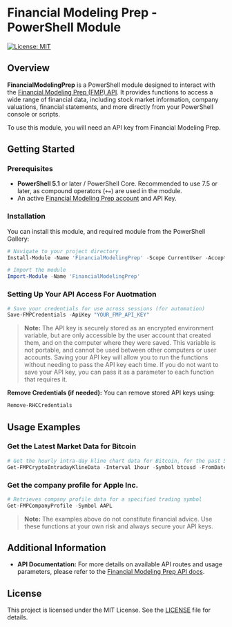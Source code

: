 # Financial Modeling Prep - PowerShell Module

[![License: MIT](https://img.shields.io/badge/License-MIT-yellow.svg)](https://github.com/masters274/FinancialModelingPrep/blob/main/LICENSE)

## Overview

**FinancialModelingPrep** is a PowerShell module designed to interact with the [Financial Modeling Prep (FMP) API](https://site.financialmodelingprep.com/developer/docs/stable). It provides functions to access a wide range of financial data, including stock market information, company valuations, financial statements, and more directly from your PowerShell console or scripts.

To use this module, you will need an API key from Financial Modeling Prep.

## Getting Started

### Prerequisites

*   **PowerShell 5.1** or later / PowerShell Core. Recommended to use 7.5 or later, as compound operators (```+=```) are used in the module.
*   An active [Financial Modeling Prep account](https://site.financialmodelingprep.com/register) and API Key.

### Installation

You can install this module, and required module from the PowerShell Gallery:

```powershell
# Navigate to your project directory
Install-Module -Name 'FinancialModelingPrep' -Scope CurrentUser -AcceptLicense

# Import the module
Import-Module -Name 'FinancialModelingPrep'
```

### Setting Up Your API Access For Auotmation


```powershell
# Save your credentials for use across sessions (for automation)
Save-FMPCredentials -ApiKey "YOUR_FMP_API_KEY"
```

> **Note:** The API key is securely stored as an encrypted environment variable, but are only accessible by the user account that created them, and on the computer where they were saved. This variable is not portable, and cannot be used between other computers or user accounts. Saving your API key will allow you to run the functions without needing to pass the API key each time. If you do not want to save your API key, you can pass it as a parameter to each function that requires it.


**Remove Credentials (if needed):**
You can remove stored API keys using:
```powershell
Remove-RHCCredentials
```

## Usage Examples



### Get the Latest Market Data for Bitcoin

```powershell
# Get the hourly intra-day kline chart data for Bitcoin, for the past 5 days
Get-FMPCryptoIntradayKlineData -Interval 1hour -Symbol btcusd -FromDate ((Get-Date).AddDays(-5))
```

### Get the company profile for Apple Inc.

```powershell
# Retrieves company profile data for a specified trading symbol
Get-FMPCompanyProfile -Symbol AAPL
```

> **Note:** The examples above do not constitute financial advice. Use these functions at your own risk and always secure your API keys.

## Additional Information

- **API Documentation:**
  For more details on available API routes and usage parameters, please refer to the [Financial Modeling Prep API docs](https://site.financialmodelingprep.com/developer/docs/stable).

## License

This project is licensed under the MIT License. See the [LICENSE](https://github.com/masters274/FinancialModelingPrep/blob/main/LICENSE) file for details.
